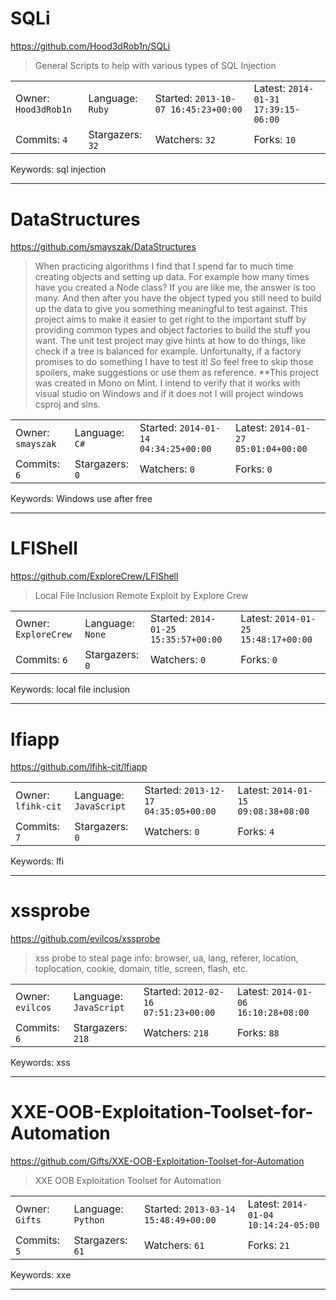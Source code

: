 # SQLi

https://github.com/Hood3dRob1n/SQLi
<blockquote>
General Scripts to help with various types of SQL Injection
</blockquote>

<table><tr>
<tr><td>Owner: <code>Hood3dRob1n</code></td>
    <td>Language: <code>Ruby</code></td>
    <td>Started: <code>2013-10-07 16:45:23+00:00</code></td>
    <td>Latest: <code>2014-01-31 17:39:15-06:00</code></td></tr>
<tr><td>Commits: <code>4</code></td>
    <td>Stargazers: <code>32</code></td>
    <td>Watchers: <code>32</code></td>
    <td>Forks: <code>10</code></td></tr>
</table>
Keywords: sql injection

---

# DataStructures

https://github.com/smayszak/DataStructures
<blockquote>
When practicing algorithms I find that I spend far to much time creating objects and setting up data. For example how many times have you created a Node class? If you are like me, the answer is too many. And then after you have the object typed you still need to build up the data to give you something meaningful to test against.  This project aims to make it easier to get right to the important stuff by providing common types and object factories to build the stuff you want.   The unit test project may give hints at how to do things, like check if a tree is balanced for example. Unfortunalty, if a factory promises to do something I have to test it! So feel free to skip those spoilers, make suggestions or use them as reference.  **This project was created in Mono on Mint.  I intend to verify that it works with visual studio on Windows and if it does not I will project windows csproj and slns.
</blockquote>

<table><tr>
<tr><td>Owner: <code>smayszak</code></td>
    <td>Language: <code>C#</code></td>
    <td>Started: <code>2014-01-14 04:34:25+00:00</code></td>
    <td>Latest: <code>2014-01-27 05:01:04+00:00</code></td></tr>
<tr><td>Commits: <code>6</code></td>
    <td>Stargazers: <code>0</code></td>
    <td>Watchers: <code>0</code></td>
    <td>Forks: <code>0</code></td></tr>
</table>
Keywords: Windows use after free

---

# LFIShell

https://github.com/ExploreCrew/LFIShell
<blockquote>
Local File Inclusion Remote Exploit by Explore Crew
</blockquote>

<table><tr>
<tr><td>Owner: <code>ExploreCrew</code></td>
    <td>Language: <code>None</code></td>
    <td>Started: <code>2014-01-25 15:35:57+00:00</code></td>
    <td>Latest: <code>2014-01-25 15:48:17+00:00</code></td></tr>
<tr><td>Commits: <code>6</code></td>
    <td>Stargazers: <code>0</code></td>
    <td>Watchers: <code>0</code></td>
    <td>Forks: <code>0</code></td></tr>
</table>
Keywords: local file inclusion

---

# lfiapp

https://github.com/lfihk-cit/lfiapp
<blockquote>
<no description>
</blockquote>

<table><tr>
<tr><td>Owner: <code>lfihk-cit</code></td>
    <td>Language: <code>JavaScript</code></td>
    <td>Started: <code>2013-12-17 04:35:05+00:00</code></td>
    <td>Latest: <code>2014-01-15 09:08:38+08:00</code></td></tr>
<tr><td>Commits: <code>7</code></td>
    <td>Stargazers: <code>0</code></td>
    <td>Watchers: <code>0</code></td>
    <td>Forks: <code>4</code></td></tr>
</table>
Keywords: lfi

---

# xssprobe

https://github.com/evilcos/xssprobe
<blockquote>
xss probe to steal page info: browser, ua, lang, referer, location, toplocation, cookie, domain, title, screen, flash, etc.
</blockquote>

<table><tr>
<tr><td>Owner: <code>evilcos</code></td>
    <td>Language: <code>JavaScript</code></td>
    <td>Started: <code>2012-02-16 07:51:23+00:00</code></td>
    <td>Latest: <code>2014-01-06 16:10:28+08:00</code></td></tr>
<tr><td>Commits: <code>6</code></td>
    <td>Stargazers: <code>218</code></td>
    <td>Watchers: <code>218</code></td>
    <td>Forks: <code>88</code></td></tr>
</table>
Keywords: xss

---

# XXE-OOB-Exploitation-Toolset-for-Automation

https://github.com/Gifts/XXE-OOB-Exploitation-Toolset-for-Automation
<blockquote>
XXE OOB Exploitation Toolset for Automation
</blockquote>

<table><tr>
<tr><td>Owner: <code>Gifts</code></td>
    <td>Language: <code>Python</code></td>
    <td>Started: <code>2013-03-14 15:48:49+00:00</code></td>
    <td>Latest: <code>2014-01-04 10:14:24-05:00</code></td></tr>
<tr><td>Commits: <code>5</code></td>
    <td>Stargazers: <code>61</code></td>
    <td>Watchers: <code>61</code></td>
    <td>Forks: <code>21</code></td></tr>
</table>
Keywords: xxe

---

